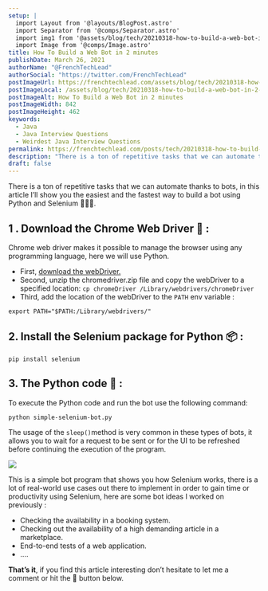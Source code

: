 ```yaml
---
setup: |
  import Layout from '@layouts/BlogPost.astro'
  import Separator from '@comps/Separator.astro'
  import img1 from '@assets/blog/tech/20210318-how-to-build-a-web-bot-in-2-minutes/1.gif'
  import Image from '@comps/Image.astro'
title: How To Build a Web Bot in 2 minutes
publishDate: March 26, 2021
authorName: "@FrenchTechLead"
authorSocial: "https://twitter.com/FrenchTechLead"
postImageUrl: https://frenchtechlead.com/assets/blog/tech/20210318-how-to-build-a-web-bot-in-2-minutes/0.jpg
postImageLocal: /assets/blog/tech/20210318-how-to-build-a-web-bot-in-2-minutes/0.avif
postImageAlt: How To Build a Web Bot in 2 minutes
postImageWidth: 842
postImageHeight: 462
keywords:
  - Java
  - Java Interview Questions
  - Weirdest Java Interview Questions
permalink: https://frenchtechlead.com/posts/tech/20210318-how-to-build-a-web-bot-in-2-minutes/
description: "There is a ton of repetitive tasks that we can automate thanks to bots, in this article I’ll show you the easiest and the fastest way to build a bot using Python and Selenium 🚀🚀🚀."
draft: false
---
```


There is a ton of repetitive tasks that we can automate thanks to bots, in this article I’ll show you the easiest and the fastest way to build a bot using Python and Selenium 🚀🚀🚀.


<Separator/>

1 . Download the Chrome Web Driver 🔨 :
---------------------------------------

Chrome web driver makes it possible to manage the browser using any programming language, here we will use Python.

*   First, [download the webDriver.](https://chromedriver.chromium.org/downloads)
*   Second, unzip the chromedriver.zip file and copy the webDriver to a specified location: `cp chromeDriver /Library/webdrivers/chromeDriver`
*   Third, add the location of the webDriver to the `PATH` env variable :

```
export PATH="$PATH:/Library/webdrivers/"
```

<Separator/>

2\. Install the Selenium package for Python 📦 :
------------------------------------------------

```
pip install selenium
```

<Separator/>

3\. The Python code 🐍 :
------------------------

To execute the Python code and run the bot use the following command:

```
python simple-selenium-bot.py
```

The usage of the `sleep()`method is very common in these types of bots, it allows you to wait for a request to be sent or for the UI to be refreshed before continuing the execution of the program.

<Image w="1280" h="800" src={img1} t="The Selenium Bot in Action" solo="true" />

This is a simple bot program that shows you how Selenium works, there is a lot of real-world use cases out there to implement in order to gain time or productivity using Selenium, here are some bot ideas I worked on previously :

*   Checking the availability in a booking system.
*   Checking out the availability of a high demanding article in a marketplace.
*   End-to-end tests of a web application.
*   ….

<Separator/>

**That’s it**, if you find this article interesting don’t hesitate to let me a comment or hit the 👏 button below.